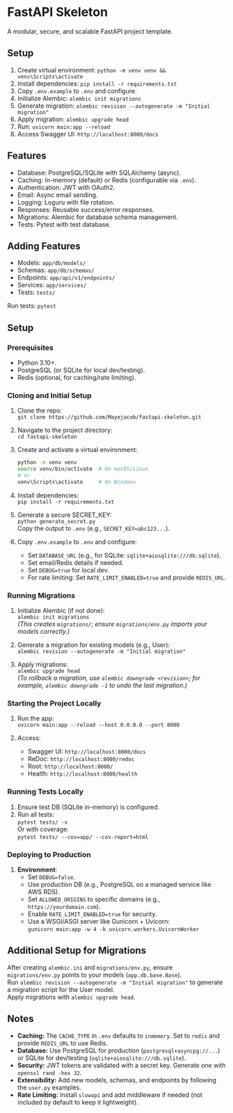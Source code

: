 # FastAPI Skeleton

A modular, secure, and scalable FastAPI project template.

## Setup

1. Create virtual environment: `python -m venv venv && venv\Scripts\activate`
2. Install dependencies: `pip install -r requirements.txt`
3. Copy `.env.example` to `.env` and configure.
4. Initialize Alembic: `alembic init migrations`
5. Generate migration: `alembic revision --autogenerate -m "Initial migration"`
6. Apply migration: `alembic upgrade head`
7. Run: `uvicorn main:app --reload`
8. Access Swagger UI: `http://localhost:8000/docs`

## Features

- Database: PostgreSQL/SQLite with SQLAlchemy (async).
- Caching: In-memory (default) or Redis (configurable via `.env`).
- Authentication: JWT with OAuth2.
- Email: Async email sending.
- Logging: Loguru with file rotation.
- Responses: Reusable success/error responses.
- Migrations: Alembic for database schema management.
- Tests: Pytest with test database.

## Adding Features

- Models: `app/db/models/`
- Schemas: `app/db/schemas/`
- Endpoints: `app/api/v1/endpoints/`
- Services: `app/services/`
- Tests: `tests/`

Run tests: `pytest`

## Setup

### Prerequisites

- Python 3.10+.
- PostgreSQL (or SQLite for local dev/testing).
- Redis (optional, for caching/rate limiting).

### Cloning and Initial Setup

1. Clone the repo:  
   `git clone https://github.com/Mayejacob/fastapi-skeleton.git`
2. Navigate to the project directory:  
   `cd fastapi-skeleton`

3. Create and activate a virtual environment:

   ```bash
   python -m venv venv
   source venv/bin/activate  # On macOS/Linux
   # or
   venv\Scripts\activate     # On Windows
   ```

4. Install dependencies:  
   `pip install -r requirements.txt`

5. Generate a secure SECRET_KEY:  
   `python generate_secret.py`  
   Copy the output to `.env` (e.g., `SECRET_KEY=abc123...`).

6. Copy `.env.example` to `.env` and configure:
   - Set `DATABASE_URL` (e.g., for SQLite: `sqlite+aiosqlite:///db.sqlite`).
   - Set email/Redis details if needed.
   - Set `DEBUG=true` for local dev.
   - For rate limiting: Set `RATE_LIMIT_ENABLED=true` and provide `REDIS_URL`.

### Running Migrations

1. Initialize Alembic (if not done):  
   `alembic init migrations`  
   _(This creates `migrations/`; ensure `migrations/env.py` imports your models correctly.)_

2. Generate a migration for existing models (e.g., User):  
   `alembic revision --autogenerate -m "Initial migration"`
3. Apply migrations:  
   `alembic upgrade head`  
   _(To rollback a migration, use `alembic downgrade <revision>`; for example, `alembic downgrade -1` to undo the last migration.)_

### Starting the Project Locally

1. Run the app:  
   `uvicorn main:app --reload --host 0.0.0.0 --port 8000`

2. Access:
   - Swagger UI: `http://localhost:8000/docs`
   - ReDoc: `http://localhost:8000/redoc`
   - Root: `http://localhost:8000/`
   - Health: `http://localhost:8000/health`

### Running Tests Locally

1. Ensure test DB (SQLite in-memory) is configured.
2. Run all tests:  
   `pytest tests/ -v`  
   Or with coverage:  
   `pytest tests/ --cov=app/ --cov-report=html`

### Deploying to Production

1. **Environment**:
   - Set `DEBUG=false`.
   - Use production DB (e.g., PostgreSQL on a managed service like AWS RDS).
   - Set `ALLOWED_ORIGINS` to specific domains (e.g., `https://yourdomain.com`).
   - Enable `RATE_LIMIT_ENABLED=true` for security.
   - Use a WSGI/ASGI server like Gunicorn + Uvicorn:  
     `gunicorn main:app -w 4 -k uvicorn.workers.UvicornWorker`

## Additional Setup for Migrations

After creating `alembic.ini` and `migrations/env.py`, ensure `migrations/env.py` points to your models (`app.db.base.Base`).  
Run `alembic revision --autogenerate -m "Initial migration"` to generate a migration script for the User model.  
Apply migrations with `alembic upgrade head`.

## Notes

- **Caching:** The `CACHE_TYPE` in `.env` defaults to `inmemory`. Set to `redis` and provide `REDIS_URL` to use Redis.
- **Database:** Use PostgreSQL for production (`postgresql+asyncpg://...`) or SQLite for dev/testing (`sqlite+aiosqlite:///db.sqlite`).
- **Security:** JWT tokens are validated with a secret key. Generate one with `openssl rand -hex 32`.
- **Extensibility:** Add new models, schemas, and endpoints by following the `user.py` examples.
- **Rate Limiting:** Install `slowapi` and add middleware if needed (not included by default to keep it lightweight).
